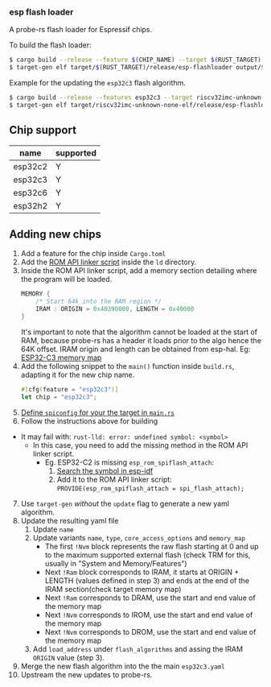 ### esp flash loader

A probe-rs flash loader for Espressif chips.

To build the flash loader:

```bash
$ cargo build --release --feature $(CHIP_NAME) --target $(RUST_TARGET) # builds the flashing stub
$ target-gen elf target/$(RUST_TARGET)/release/esp-flashloader output/$(CHIP_NAME).yaml --update --name $(CHIP_NAME)-flashloader
```

Example for the updating the `esp32c3` flash algorithm.

```bash
$ cargo build --release --features esp32c3 --target riscv32imc-unknown-none-elf
$ target-gen elf target/riscv32imc-unknown-none-elf/release/esp-flashloader output/esp32c3.yaml --update --name esp32c3-flashloader
```

## Chip support

| name    | supported |
| ------- | --------- |
| esp32c2 | Y         |
| esp32c3 | Y         |
| esp32c6 | Y         |
| esp32h2 | Y         |

## Adding new chips

1. Add a feature for the chip inside `Cargo.toml`
2. Add the [ROM API linker script](https://github.com/search?q=repo%3Aespressif%2Fesp-idf++path%3A*rom.api.ld&type=code) inside the `ld` directory.
3. Inside the ROM API linker script, add a memory section detailing where the program will be loaded.
    ```c
    MEMORY {
        /* Start 64k into the RAM region */
        IRAM : ORIGIN = 0x40390000, LENGTH = 0x40000
    }
    ```
    It's important to note that the algorithm cannot be loaded at the start of RAM, because probe-rs has a header it loads prior to the algo hence the 64K offset.
    IRAM origin and length can be obtained from esp-hal. Eg: [ESP32-C3 memory map](https://github.com/esp-rs/esp-hal/blob/ff80b69183739d04d1cb154b8232be01c0b26fd9/esp32c3-hal/ld/db-esp32c3-memory.x#L5-L22)
4. Add the following snippet to the `main()` function inside `build.rs`, adapting it for the new chip name.
    ```rust
    #[cfg(feature = "esp32c3")]
    let chip = "esp32c3";
    ```
5. [Define `spiconfig` for your the target in `main.rs`](https://github.com/search?q=repo%3Aespressif%2Fesp-idf+ets_efuse_get_spiconfig+path%3A*c3*&type=code)
6. Follow the instructions above for building
  - It may fail with: `rust-lld: error: undefined symbol: <symbol>`
    - In this case, you need to add the missing method in the ROM API linker script.
      - Eg. ESP32-C2 is missing `esp_rom_spiflash_attach`:
        1. [Search the symbol in esp-idf](https://github.com/search?q=repo%3Aespressif%2Fesp-idf+esp_rom_spiflash_attach+path%3A*c2*&type=code)
        2. Add it to the ROM API linker script: `PROVIDE(esp_rom_spiflash_attach = spi_flash_attach);`
7. Use `target-gen` _without_ the `update` flag to generate a new yaml algorithm.
8. Update the resulting yaml file
   1. Update `name`
   2. Update variants `name`, `type`, `core_access_options` and `memory_map`
      - The first `!Nvm`  block represents the raw flash starting at 0 and up to the maximum supported external flash (check TRM for this, usually in "System and Memory/Features")
      - Next `!Ram` block corresponds to IRAM, it starts at ORIGIN + LENGTH (values defined in step 3) and ends at the end of the IRAM section(check target memory map)
      - Next `!Ram` corresponds to DRAM, use the start and end value of the memory map
      - Next `!Nvm` corresponds to IROM, use the start and end value of the memory map
      - Next `!Nvm` corresponds to DROM, use the start and end value of the memory map
   3. Add `load_address` under `flash_algorithms` and assing the IRAM `ORIGIN` value (step 3).
9.  Merge the new flash algorithm into the the main `esp32c3.yaml`
10. Upstream the new updates to probe-rs.
